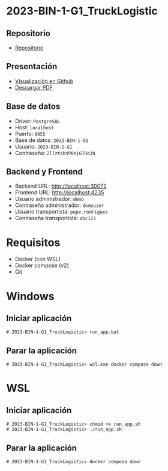 # 2023-BIN-1-G1_TruckLogistic
## Repositorio
* [Repositorio](https://github.com/CampusDual/2023-BIN-1-G1_TruckLogistic)
## Presentación
* [Visualización en Github](https://github.com/CampusDual/2023-BIN-1-G1_TruckLogistic/blob/main/TruckLogistic.pdf)
* [Descargar PDF](https://raw.github.com/CampusDual/2023-BIN-1-G1_TruckLogistic/main/TruckLogistic.pdf)
## Base de datos
* Driver: `PostgreSQL`
* Host: `localhost`
* Puerto: `9055`
* Base de datos: `2023-BIN-1-G1`
* Usuario: `2023-BIN-1-G1`
* Contraseña: `ZllztobVP8Xj67Oo38`
## Backend y Frontend
* Backend URL: [http://localhost:30072](http://localhost:30072)
* Frontend URL: [http://localhost:4235](http://localhost:4235)
* Usuario administrador: `demo`
* Contraseña administrador: `demouser`
* Usuario transportista: `pepe.rodriguez`
* Contraseña transportista: `abc123`

# Requisitos
* Docker (con WSL)
* Docker compose (v2)
* Git

# Windows
## Iniciar aplicación
```
# 2023-BIN-1-G1_TruckLogistic> run_app.bat
```
## Parar la aplicación
```
# 2023-BIN-1-G1_TruckLogistic> wsl.exe docker compose down
```

# WSL
## Iniciar aplicación
```
# 2023-BIN-1-G1_TruckLogistic> chmod +x run_app.sh
# 2023-BIN-1-G1_TruckLogistic> ./run_app.sh
```
## Parar la aplicación
```
# 2023-BIN-1-G1_TruckLogistic> docker compose down
```
